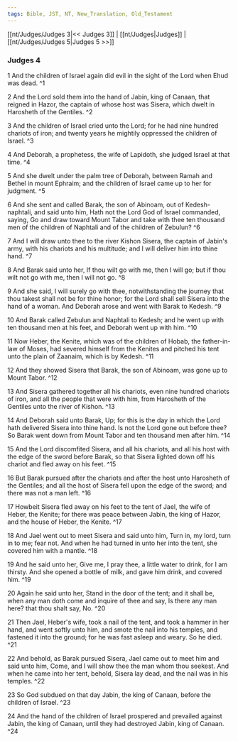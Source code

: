 ```yaml
---
tags: Bible, JST, NT, New_Translation, Old_Testament
---
```


[[nt/Judges/Judges 3|<< Judges 3]] | [[nt/Judges|Judges]] | [[nt/Judges/Judges 5|Judges 5 >>]]

### Judges 4

1 And the children of Israel again did evil in the sight of the Lord when Ehud was dead.  ^1

2 And the Lord sold them into the hand of Jabin, king of Canaan, that reigned in Hazor, the captain of whose host was Sisera, which dwelt in Harosheth of the Gentiles.  ^2

3 And the children of Israel cried unto the Lord; for he had nine hundred chariots of iron; and twenty years he mightily oppressed the children of Israel.  ^3

4 And Deborah, a prophetess, the wife of Lapidoth, she judged Israel at that time.  ^4

5 And she dwelt under the palm tree of Deborah, between Ramah and Bethel in mount Ephraim; and the children of Israel came up to her for judgment.  ^5

6 And she sent and called Barak, the son of Abinoam, out of Kedesh-naphtali, and said unto him, Hath not the Lord God of Israel commanded, saying, Go and draw toward Mount Tabor and take with thee ten thousand men of the children of Naphtali and of the children of Zebulun?  ^6

7 And I will draw unto thee to the river Kishon Sisera, the captain of Jabin\'s army, with his chariots and his multitude; and I will deliver him into thine hand.  ^7

8 And Barak said unto her, If thou wilt go with me, then I will go; but if thou wilt not go with me, then I will not go.  ^8

9 And she said, I will surely go with thee, notwithstanding the journey that thou takest shall not be for thine honor; for the Lord shall sell Sisera into the hand of a woman. And Deborah arose and went with Barak to Kedesh.  ^9

10 And Barak called Zebulun and Naphtali to Kedesh; and he went up with ten thousand men at his feet, and Deborah went up with him.  ^10

11 Now Heber, the Kenite, which was of the children of Hobab, the father-in-law of Moses, had severed himself from the Kenites and pitched his tent unto the plain of Zaanaim, which is by Kedesh.  ^11

12 And they showed Sisera that Barak, the son of Abinoam, was gone up to Mount Tabor.  ^12

13 And Sisera gathered together all his chariots, even nine hundred chariots of iron, and all the people that were with him, from Harosheth of the Gentiles unto the river of Kishon.  ^13

14 And Deborah said unto Barak, Up; for this is the day in which the Lord hath delivered Sisera into thine hand. Is not the Lord gone out before thee? So Barak went down from Mount Tabor and ten thousand men after him.  ^14

15 And the Lord discomfited Sisera, and all his chariots, and all his host with the edge of the sword before Barak, so that Sisera lighted down off his chariot and fled away on his feet.  ^15

16 But Barak pursued after the chariots and after the host unto Harosheth of the Gentiles; and all the host of Sisera fell upon the edge of the sword; and there was not a man left.  ^16

17 Howbeit Sisera fled away on his feet to the tent of Jael, the wife of Heber, the Kenite; for there was peace between Jabin, the king of Hazor, and the house of Heber, the Kenite.  ^17

18 And Jael went out to meet Sisera and said unto him, Turn in, my lord, turn in to me; fear not. And when he had turned in unto her into the tent, she covered him with a mantle.  ^18

19 And he said unto her, Give me, I pray thee, a little water to drink, for I am thirsty. And she opened a bottle of milk, and gave him drink, and covered him.  ^19

20 Again he said unto her, Stand in the door of the tent; and it shall be, when any man doth come and inquire of thee and say, Is there any man here? that thou shalt say, No.  ^20

21 Then Jael, Heber\'s wife, took a nail of the tent, and took a hammer in her hand, and went softly unto him, and smote the nail into his temples, and fastened it into the ground; for he was fast asleep and weary. So he died.  ^21

22 And behold, as Barak pursued Sisera, Jael came out to meet him and said unto him, Come, and I will show thee the man whom thou seekest. And when he came into her tent, behold, Sisera lay dead, and the nail was in his temples.  ^22

23 So God subdued on that day Jabin, the king of Canaan, before the children of Israel.  ^23

24 And the hand of the children of Israel prospered and prevailed against Jabin, the king of Canaan, until they had destroyed Jabin, king of Canaan.  ^24

 
